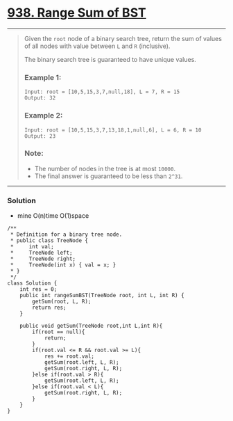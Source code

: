 # [938. Range Sum of BST](https://leetcode.com/problems/range-sum-of-bst/)
---

> Given the `root` node of a binary search tree, return the sum of values of all nodes with value between `L` and `R` (inclusive).
>
> The binary search tree is guaranteed to have unique values.
>
>
>
> ### Example 1:
> ```
> Input: root = [10,5,15,3,7,null,18], L = 7, R = 15
> Output: 32
> ```
>
> ### Example 2:
> ```
> Input: root = [10,5,15,3,7,13,18,1,null,6], L = 6, R = 10
> Output: 23
> ```
>
> ### Note:
> * The number of nodes in the tree is at most `10000`.
> * The final answer is guaranteed to be less than `2^31`.

---

### Solution

* mine O(n)time O(1)space
```
/**
 * Definition for a binary tree node.
 * public class TreeNode {
 *     int val;
 *     TreeNode left;
 *     TreeNode right;
 *     TreeNode(int x) { val = x; }
 * }
 */
class Solution {
    int res = 0;
    public int rangeSumBST(TreeNode root, int L, int R) {
        getSum(root, L, R);
        return res;
    }
    
    public void getSum(TreeNode root,int L,int R){
        if(root == null){
            return;
        }
        if(root.val <= R && root.val >= L){
            res += root.val;
            getSum(root.left, L, R);
            getSum(root.right, L, R);
        }else if(root.val > R){
            getSum(root.left, L, R);
        }else if(root.val < L){
            getSum(root.right, L, R);
        }
    }
}
```
